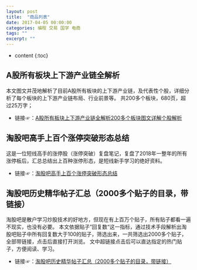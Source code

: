 ```yaml
---
layout: post
title:  "商品列表"
date: 2017-04-05 00:00:00
categories: 编程 交易 国学 电商 
tags: ""
excerpt: ""
---
```


* content
{:toc}


## A股所有板块上下游产业链全解析
本文图文并茂地解析了目前A股所有板块的上下游产业链，及代表性个股，详细分析了每个板块的上下游产业链布局、行业前景等。
共200多个板块，680页，超过25万字；
* 链接☞：[A股所有板块上下游产业链全解析200多个板块图文详解个股解析](https://item.taobao.com/item.htm?id=599706221699)


## 淘股吧高手上百个涨停突破形态总结
这是一位短线高手的涨停股（涨停突破）复盘笔记，复盘了2018年一整年的所有涨停板后，汇总总结出上百种涨停形态，是短线新手学习的绝好资料。
* 链接☞：[淘股吧高手上百个涨停突破形态总结](https://item.taobao.com/item.htm?id=598082964341)


## 淘股吧历史精华帖子汇总（2000多个贴子的目录，带链接）
淘股吧是散户学习炒股技术的好地方，但现在有上百万个贴子，所有贴子都看一遍不现实，也没有必要。
本文依据贴子”回复数“这一指标，通过技术手段解析出淘股吧贴子中所有回复数大于100的贴子，筛选出来，一共筛选出2000多个贴子，全部带链接，点击后直接打开浏览。
文中超链接点击后可以直达指定的热门贴子，方便阅读、学习。
* 链接☞：[淘股吧历史精华帖子汇总（2000多个贴子的目录，带链接）](https://item.taobao.com/item.htm?id=597490048687)


































